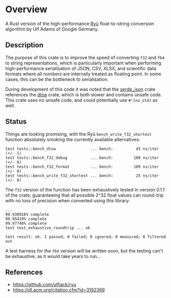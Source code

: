 # Overview
A Rust version of the high-performance [Ryū](https://github.com/ulfjack/ryu) float-to-string conversion algorithm by Ulf Adams of Google Germany.  

## Description
The purpose of this crate is to improve the speed of converting `f32` and `f64` to string representations, 
which is particularly important when performing high-performance serialisation of JSON, CSV, XLSX, and 
scientific data formats where all numbers are internally treated as floating point. In some cases, this
can be the bottleneck to serialisation.

During development of this code it was noted that the [serde_json](https://github.com/serde-rs/json/) crate
references the [dtoa](https://github.com/dtolnay/dtoa) crate, which is both slower and contains unsafe
code. This crate uses no unsafe code, and could potentially use `#![no_std]` as well.

## Status
Things are looking promising, with the Ryū `bench_write_f32_shortest` function absolutely
smoking the currently available alternatives:

```
test tests::bench_dtoa               ... bench:          45 ns/iter (+/- 1)
test tests::bench_f32_debug          ... bench:         108 ns/iter (+/- 0)
test tests::bench_f32_format         ... bench:         109 ns/iter (+/- 0)
test tests::bench_write_f32_shortest ... bench:          25 ns/iter (+/- 0)
```

The `f32` version of the function has been exhaustively tested in version 0.1.1 of the crate, guaranteeing that all possible 2^32 float values can round-trip with no loss of precision when converted using this library:

```
...
99.930916% complete
99.95419% complete
99.97748% complete
test test_exhaustive_roundtrip ... ok

test result: ok. 1 passed; 0 failed; 0 ignored; 0 measured; 0 filtered out
```

A test harness for the `f64` version will be written soon, but the testing can't be exhaustive, as it would take years to run...

## References
* https://github.com/ulfjack/ryu
* https://dl.acm.org/citation.cfm?id=3192369
